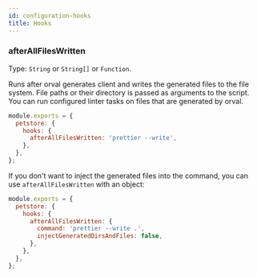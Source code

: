 ```yaml
---
id: configuration-hooks
title: Hooks
---
```


### afterAllFilesWritten

Type: `String` or `String[]` or `Function`.

Runs after orval generates client and writes the generated files to the file system. File paths or
their directory is passed as arguments to the script. You can run configured linter tasks on files
that are generated by orval.

```js
module.exports = {
  petstore: {
    hooks: {
      afterAllFilesWritten: 'prettier --write',
    },
  },
};
```

If you don't want to inject the generated files into the command, you can use `afterAllFilesWritten` with an object:

```js
module.exports = {
  petstore: {
    hooks: {
      afterAllFilesWritten: {
        command: 'prettier --write .',
        injectGeneratedDirsAndFiles: false,
      },
    },
  },
};
```
